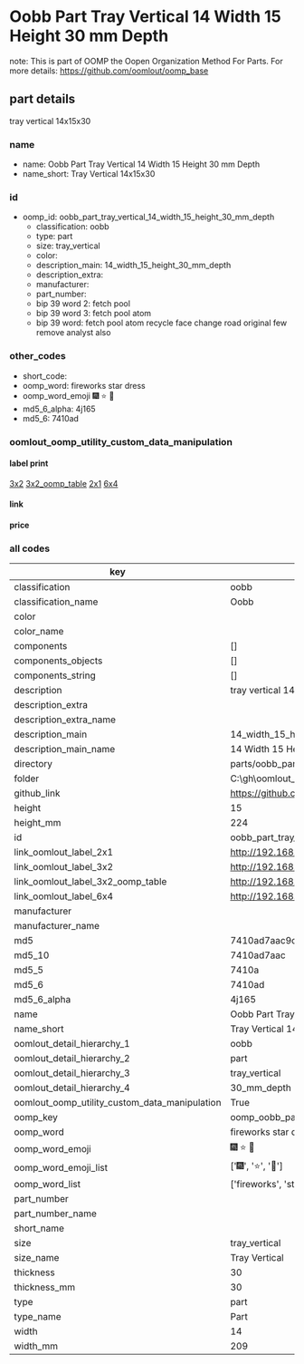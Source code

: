 # Oobb Part Tray Vertical 14 Width 15 Height 30 mm Depth  

note: This is part of OOMP the Oopen Organization Method For Parts. For more details: https://github.com/oomlout/oomp_base

##  part details
  



tray vertical 14x15x30



### name
* name: Oobb Part Tray Vertical 14 Width 15 Height 30 mm Depth
* name_short: Tray Vertical 14x15x30 
### id
* oomp_id: oobb_part_tray_vertical_14_width_15_height_30_mm_depth
  * classification: oobb
  * type: part
  * size: tray_vertical
  * color: 
  * description_main: 14_width_15_height_30_mm_depth
  * description_extra: 
  * manufacturer: 
  * part_number: 
  * bip 39 word 2: fetch pool
  * bip 39 word 3: fetch pool atom
  * bip 39 word: fetch pool atom recycle face change road original few remove analyst also

### other_codes
* short_code: 
* oomp_word: fireworks star dress
* oomp_word_emoji :fireworks: :star: :dress:
* md5_6_alpha: 4j165
* md5_6: 7410ad






### oomlout_oomp_utility_custom_data_manipulation
#### label print
[3x2](http://192.168.1.245:1112/?label=oomp%204j165)
[3x2_oomp_table](http://192.168.1.108:1112/?label=oomp%204j165)
[2x1](http://192.168.1.242:1112/?label=oomp%204j165)
[6x4](http://192.168.1.55:1112/?label=oomp%204j165)    

#### link

                              

#### price







### all codes 
| key | value |  
| --- | --- |  
| classification | oobb |  
| classification_name | Oobb |  
| color |  |  
| color_name |  |  
| components | [] |  
| components_objects | [] |  
| components_string | [] |  
| description | tray vertical 14x15x30 |  
| description_extra |  |  
| description_extra_name |  |  
| description_main | 14_width_15_height_30_mm_depth |  
| description_main_name | 14 Width 15 Height 30 mm Depth |  
| directory | parts/oobb_part_tray_vertical_14_width_15_height_30_mm_depth |  
| folder | C:\gh\oomlout_oobb_version_4_generated_parts\parts\oobb_part_tray_vertical_14_width_15_height_30_mm_depth |  
| github_link | https://github.com/oomlout/oomlout_oomp_part_src/tree/main/parts/oobb_part_tray_vertical_14_width_15_height_30_mm_depth |  
| height | 15 |  
| height_mm | 224 |  
| id | oobb_part_tray_vertical_14_width_15_height_30_mm_depth |  
| link_oomlout_label_2x1 | http://192.168.1.242:1112/?label=oomp%204j165 |  
| link_oomlout_label_3x2 | http://192.168.1.245:1112/?label=oomp%204j165 |  
| link_oomlout_label_3x2_oomp_table | http://192.168.1.108:1112/?label=oomp%204j165 |  
| link_oomlout_label_6x4 | http://192.168.1.55:1112/?label=oomp%204j165 |  
| manufacturer |  |  
| manufacturer_name |  |  
| md5 | 7410ad7aac9cb75c98a8cb3e1caa02aa |  
| md5_10 | 7410ad7aac |  
| md5_5 | 7410a |  
| md5_6 | 7410ad |  
| md5_6_alpha | 4j165 |  
| name | Oobb Part Tray Vertical 14 Width 15 Height 30 mm Depth |  
| name_short | Tray Vertical 14x15x30  |  
| oomlout_detail_hierarchy_1 | oobb |  
| oomlout_detail_hierarchy_2 | part |  
| oomlout_detail_hierarchy_3 | tray_vertical |  
| oomlout_detail_hierarchy_4 | 30_mm_depth |  
| oomlout_oomp_utility_custom_data_manipulation | True |  
| oomp_key | oomp_oobb_part_tray_vertical_14_width_15_height_30_mm_depth |  
| oomp_word | fireworks star dress |  
| oomp_word_emoji | :fireworks: :star: :dress: |  
| oomp_word_emoji_list | [':fireworks:', ':star:', ':dress:'] |  
| oomp_word_list | ['fireworks', 'star', 'dress'] |  
| part_number |  |  
| part_number_name |  |  
| short_name |  |  
| size | tray_vertical |  
| size_name | Tray Vertical |  
| thickness | 30 |  
| thickness_mm | 30 |  
| type | part |  
| type_name | Part |  
| width | 14 |  
| width_mm | 209 |  
